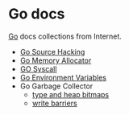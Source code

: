 # Go docs

[Go][1] docs collections from Internet.

 - [Go Source Hacking][2]
 - [Go Memory Allocator][3]
 - [GO Syscall][4]
 - [Go Environment Variables][5]
 - Go Garbage Collector
    - [type and heap bitmaps][6]
    - [write barriers][7]

  [1]: https://github.com/golang/go
  [2]: https://github.com/J-J-J/Go-docs/blob/master/Go_Source_Hacking.md
  [3]: https://github.com/J-J-J/Go-docs/blob/master/Go_Memory_Allocator.md
  [4]: https://github.com/J-J-J/Go-docs/blob/master/GO_Syscall.md
  [5]: https://github.com/J-J-J/Go-docs/blob/master/Go_Environment_Variables.md
  [6]: https://github.com/J-J-J/Go-docs/blob/master/Go_Garbage_Collector-type-and-heap-bitmaps.md
  [7]: https://github.com/J-J-J/Go-docs/blob/master/Go_Garbage_Collector-write-barriers.md
